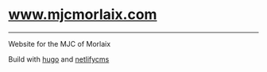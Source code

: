 # www.mjcmorlaix.com

------------

Website for the MJC of Morlaix

Build with [hugo](https://gohugo.io/ "hugo") and [netlifycms](https://www.netlifycms.org/ "netlifycms")
